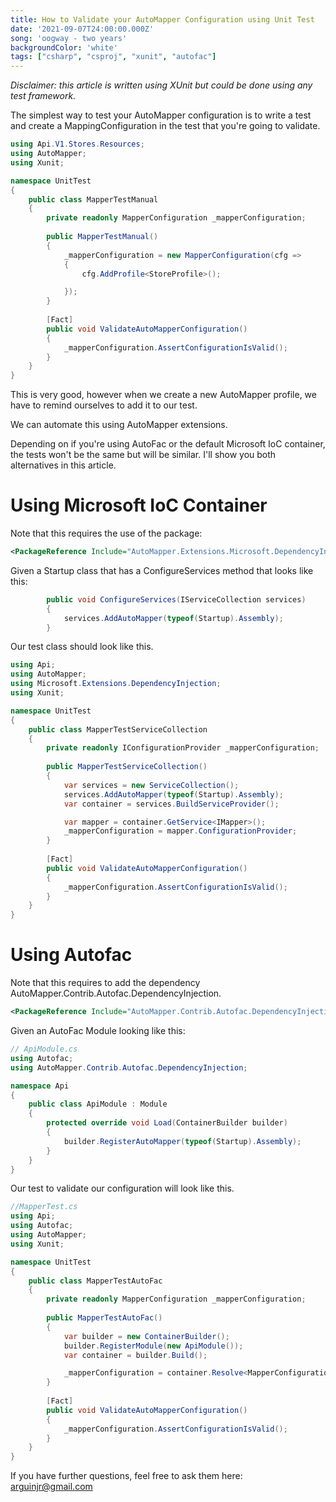 ```yaml
---
title: How to Validate your AutoMapper Configuration using Unit Test
date: '2021-09-07T24:00:00.000Z'
song: 'oogway - two years'
backgroundColor: 'white'
tags: ["csharp", "csproj", "xunit", "autofac"]
---
```

*Disclaimer: this article is written using XUnit but could be done using any test framework.*

The simplest way to test your AutoMapper configuration is to write a test and create a MappingConfiguration in the test that you're going to validate.

```csharp
using Api.V1.Stores.Resources;
using AutoMapper;
using Xunit;

namespace UnitTest
{
    public class MapperTestManual
    {
        private readonly MapperConfiguration _mapperConfiguration;
        
        public MapperTestManual()
        {
            _mapperConfiguration = new MapperConfiguration(cfg =>
            {
                cfg.AddProfile<StoreProfile>();

            });
        }
            
        [Fact]
        public void ValidateAutoMapperConfiguration()
        {
            _mapperConfiguration.AssertConfigurationIsValid();
        }
    }
}
```

This is very good, however when we create a new AutoMapper profile, we have to remind ourselves to add it to our test.

We can automate this using AutoMapper extensions.

Depending on if you're using AutoFac or the default Microsoft IoC container, the tests won't be the same but will be similar. I'll show
you both alternatives in this article.

# Using Microsoft IoC Container
Note that this requires the use of the package: 
```xml
<PackageReference Include="AutoMapper.Extensions.Microsoft.DependencyInjection" Version="8.1.1" />
```
Given a Startup class that has a ConfigureServices method that looks like this:
```csharp
        public void ConfigureServices(IServiceCollection services)
        {
            services.AddAutoMapper(typeof(Startup).Assembly);
        }
```

Our test class should look like this.
```csharp
using Api;
using AutoMapper;
using Microsoft.Extensions.DependencyInjection;
using Xunit;

namespace UnitTest
{
    public class MapperTestServiceCollection
    {
        private readonly IConfigurationProvider _mapperConfiguration;
        
        public MapperTestServiceCollection()
        {
            var services = new ServiceCollection();
            services.AddAutoMapper(typeof(Startup).Assembly);
            var container = services.BuildServiceProvider();

            var mapper = container.GetService<IMapper>();
            _mapperConfiguration = mapper.ConfigurationProvider;
        }
            
        [Fact]
        public void ValidateAutoMapperConfiguration()
        {
            _mapperConfiguration.AssertConfigurationIsValid();
        }
    }
}
```


# Using Autofac
Note that this requires to add the dependency AutoMapper.Contrib.Autofac.DependencyInjection.
```xml
<PackageReference Include="AutoMapper.Contrib.Autofac.DependencyInjection" Version="5.4.0" />
```
Given an AutoFac Module looking like this:
```csharp
// ApiModule.cs
using Autofac;
using AutoMapper.Contrib.Autofac.DependencyInjection;

namespace Api
{
    public class ApiModule : Module
    {
        protected override void Load(ContainerBuilder builder)
        {
            builder.RegisterAutoMapper(typeof(Startup).Assembly);
        }
    }
}
```

Our test to validate our configuration will look like this.
```csharp
//MapperTest.cs
using Api;
using Autofac;
using AutoMapper;
using Xunit;

namespace UnitTest
{
    public class MapperTestAutoFac
    {
        private readonly MapperConfiguration _mapperConfiguration;
        
        public MapperTestAutoFac()
        {
            var builder = new ContainerBuilder();
            builder.RegisterModule(new ApiModule());
            var container = builder.Build();

            _mapperConfiguration = container.Resolve<MapperConfiguration>();
        }
            
        [Fact]
        public void ValidateAutoMapperConfiguration()
        {
            _mapperConfiguration.AssertConfigurationIsValid();
        }
    }
}
```




If you have further questions, feel free to ask them here: [arguinjr@gmail.com](mailto:arguinjr@gmail.com?subject=Validate%20AutoMapper%20Configuration)
